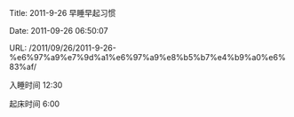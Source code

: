 Title: 2011-9-26 早睡早起习惯

Date: 2011-09-26 06:50:07

URL: /2011/09/26/2011-9-26-%e6%97%a9%e7%9d%a1%e6%97%a9%e8%b5%b7%e4%b9%a0%e6%83%af/

入睡时间 12:30

起床时间 6:00 